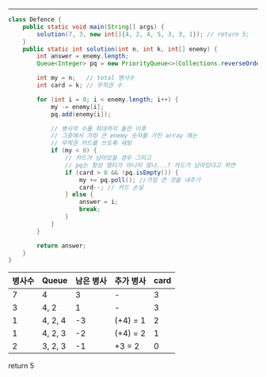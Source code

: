 ----
```java
class Defence {
    public static void main(String[] args) {
        solution(7, 3, new int[]{4, 2, 4, 5, 3, 3, 1}); // return 5;
    }
    public static int solution(int n, int k, int[] enemy) {
        int answer = enemy.length;
        Queue<Integer> pq = new PriorityQueue<>(Collections.reverseOrder());

        int my = n;   // total 병사수
        int card = k; // 무적권 수

        for (int i = 0; i < enemy.length; i++) {
            my -= enemy[i];
            pq.add(enemy[i]);

            // 병사의 수를 최대까지 돌린 이후
            // 그중에서 가장 큰 enemy 숫자를 가진 array 에는
            // 무적권 카드를 쓰도록 세팅
            if (my < 0) {
                // 카드가 남아있을 경우 그리고 
                // pq는 항상 엠티가 아니지 않나...? 카드가 남아있다고 하면
                if (card > 0 && !pq.isEmpty()) {
                    my += pq.poll(); //가장 큰 것을 내주기
                    card--; // 카드 손실
                } else {
                    answer = i;
                    break;
                }
            }
        }

        return answer;
    }
}

```


| 병사수 | Queue   | 남은 병사 | 추가 병사 | card |
| ------ | ------- | --------- | --------- | ---- |
| 7      | 4       | 3         | -         | 3    |
| 3      | 4, 2    | 1         | -         | 3    |
| 1      | 4, 2, 4 | -3        | (+4) = 1  | 2    |
| 1      | 4, 2, 3 | -2        | (+4) = 2  | 1    |
| 2      | 3, 2, 3 | -1        | +3 = 2    | 0     |
return 5